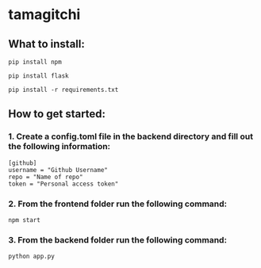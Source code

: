 # tamagitchi


## What to install:

```pip install npm```

```pip install flask```

```pip install -r requirements.txt```

## How to get started:

### 1. Create a config.toml file in the backend directory and fill out the following information:

```
[github]
username = "Github Username"
repo = "Name of repo"
token = "Personal access token" 
```

### 2. From the frontend folder run the following command:
```npm start```

### 3. From the backend folder run the following command:
```python app.py```